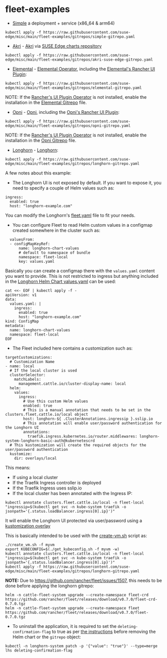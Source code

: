 # fleet-examples

* [Simple](./fleets/simple) a deployment + service (x86_64 & arm64)

```
kubectl apply -f https://raw.githubusercontent.com/suse-edge/misc/main/fleet-examples/gitrepos/simple-gitrepo.yaml
```

* [Akri](./fleets/akri) - [Akri](https://github.com/project-akri/akri) via [SUSE Edge charts repository](https://suse-edge.github.io/charts/)

```
kubectl apply -f https://raw.githubusercontent.com/suse-edge/misc/main/fleet-examples/gitrepos/akri-suse-edge-gitrepo.yaml
```

* [Elemental](./fleets/elemental) - [Elemental Operator](https://github.com/rancher/elemental-operator), including the [Elemental's Rancher UI Plugin](https://github.com/rancher/ui-plugin-charts/):

```
kubectl apply -f https://raw.githubusercontent.com/suse-edge/misc/main/fleet-examples/gitrepos/elemental-gitrepo.yaml
```

NOTE: If the [Rancher's UI Plugin Operator](https://github.com/rancher/ui-plugin-operator) is not installed, enable the installation in the [Elemental Gitrepo](./gitrepos/elemental-gitrepo.yaml) file.

* [Opni](./fleets/opni) - [Opni](https://github.com/rancher/opni), including the [Opni's Rancher UI Plugin](https://github.com/rancher/opni-ui/):

```
kubectl apply -f https://raw.githubusercontent.com/suse-edge/misc/main/fleet-examples/gitrepos/opni-gitrepo.yaml
```

NOTE: If the [Rancher's UI Plugin Operator](https://github.com/rancher/ui-plugin-operator) is not installed, enable the installation in the [Opni Gitrepo](./gitrepos/opni-gitrepo.yaml) file.

* [Longhorn](./fleets/longhorn) - [Longhorn](https://longhorn.io/):

```
kubectl apply -f https://raw.githubusercontent.com/suse-edge/misc/main/fleet-examples/gitrepos/longhorn-gitrepo.yaml
```

A few notes about this example:

* The Longhorn UI is not exposed by default. If you want to expose it, you need to specify a couple of Helm values such as:

```
ingress:
  enabled: true
  host: "longhorn-example.com"
```

You can modify the Longhorn's [fleet.yaml](./fleets/longhorn/fleet.yaml) file to fit your needs.

* You can configure Fleet to read Helm custom values in a configmap created somewhere in the cluster such as:

```
  valuesFrom:
  - configMapKeyRef:
      name: longhorn-chart-values
      # default to namespace of bundle
      namespace: fleet-local
      key: values.yaml
```

Basically you can create a configmap there with the `values.yaml` content you want to provide. This is not restricted to ingress but anything included in the [Longhorn Helm Chart values.yaml](https://github.com/longhorn/longhorn/blob/master/chart/values.yaml) can be used:

```
cat <<- EOF | kubectl apply -f -
apiVersion: v1
data:
  values.yaml: |
    ingress:
      enabled: true
      host: "longhorn-example.com"
kind: ConfigMap
metadata:
  name: longhorn-chart-values
  namespace: fleet-local
EOF
```

* The Fleet included here contains a customization such as:

```
targetCustomizations:
  # Customization Name
- name: local
  # If the local cluster is used
  clusterSelector:
    matchLabels:
      management.cattle.io/cluster-display-name: local
  helm:
    values:
      ingress:
        # Use this custom Helm values
        enabled: true
        # This is a manual annotation that needs to be set in the clusters.fleet.cattle.io/local object
        host: longhorn-${ .ClusterAnnotations.ingressip }.sslip.io
        # This annotation will enable user/password authentication for the Longhorn UI
        annotations:
          traefik.ingress.kubernetes.io/router.middlewares: longhorn-system-longhorn-basic-auth@kubernetescrd
  # This kustomization will create the required objects for the user/password authentication
  kustomize:
    dir: overlays/local
```

This means:
  * If using a local cluster
  * If the Traefik Ingress controller is deployed
  * If the Traefik Ingress uses sslip.io
  * If the local cluster has been annotated with the Ingress IP:

`kubectl annotate clusters.fleet.cattle.io/local -n fleet-local  "ingressip=$(kubectl get svc -n kube-system traefik -o jsonpath='{.status.loadBalancer.ingress[0].ip}')"`

It will enable the Longhorn UI protected via user/password using a [kustomization overlay](./fleets/longhorn/longhorn/overlays/kustomization.yaml)

This is basically intended to be used with the [create-vm.sh](../slemicro/create_vm.sh) script as:

```
./create_vm.sh -f myvm
export KUBECONFIG=$(./get_kubeconfig.sh -f myvm -w)
kubectl annotate clusters.fleet.cattle.io/local -n fleet-local "ingressip=$(kubectl get svc -n kube-system traefik -o jsonpath='{.status.loadBalancer.ingress[0].ip}')"
kubectl apply -f https://raw.githubusercontent.com/suse-edge/misc/main/fleet-examples/gitrepos/longhorn-gitrepo.yaml
```

**NOTE:** Due to https://github.com/rancher/fleet/issues/1507, this needs to be done before applying the longhorn gitrepo:

```
helm -n cattle-fleet-system upgrade --create-namespace fleet-crd https://github.com/rancher/fleet/releases/download/v0.7.0/fleet-crd-0.7.0.tgz
helm -n cattle-fleet-system upgrade --create-namespace fleet https://github.com/rancher/fleet/releases/download/v0.7.0/fleet-0.7.0.tgz
```

* To uninstall the application, it is required to set the `deleting-confirmation-flag` to true as per [the instructions](https://longhorn.io/docs/1.4.2/deploy/uninstall/#prerequisite) before removing the Helm chart or the `gitrepo` object:

```
kubectl -n longhorn-system patch -p '{"value": "true"}' --type=merge lhs deleting-confirmation-flag
```
